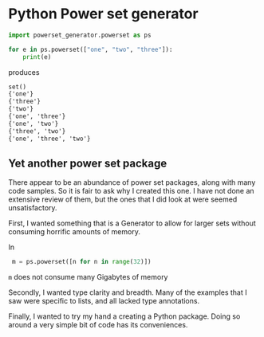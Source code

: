 # Python Power set generator

```python
import powerset_generator.powerset as ps

for e in ps.powerset(["one", "two", "three"]):
    print(e)
```

produces

```txt
set()
{'one'}
{'three'}
{'two'}
{'one', 'three'}
{'one', 'two'}
{'three', 'two'}
{'one', 'three', 'two'}
```

## Yet another power set package

There appear to be an abundance of power set packages,
along with many code samples.
So it is fair to ask why I created this one.
I have not done an extensive review of them,
but the ones that I did look at were seemed unsatisfactory.

First, I wanted something that is a Generator to allow
for larger sets without consuming horrific amounts of memory.

In

```python
 m = ps.powerset([n for n in range(32)])
```

`m` does not consume many Gigabytes of memory

Secondly, I wanted type clarity and breadth.
Many of the examples that I saw were specific to lists,
and all lacked type annotations.

Finally, I wanted to try my hand a creating a Python package.
Doing so around a very simple bit of code has its conveniences.
